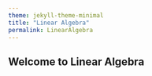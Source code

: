 ```yaml
---
theme: jekyll-theme-minimal
title: "Linear Algebra"
permalink: LinearAlgebra
---
```


## Welcome to Linear Algebra
